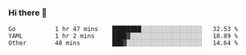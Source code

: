 ### Hi there 👋


<!--START_SECTION:waka-->

```text
Go           1 hr 47 mins    ████████░░░░░░░░░░░░░░░░░   32.53 %
YAML         1 hr 2 mins     ████▓░░░░░░░░░░░░░░░░░░░░   18.89 %
Other        48 mins         ███▓░░░░░░░░░░░░░░░░░░░░░   14.64 %
```

<!--END_SECTION:waka-->

<!--
**ssrahul96/ssrahul96** is a ✨ _special_ ✨ repository because its `README.md` (this file) appears on your GitHub profile.

Here are some ideas to get you started:

- 🔭 I’m currently working on ...
- 🌱 I’m currently learning ...
- 👯 I’m looking to collaborate on ...
- 🤔 I’m looking for help with ...
- 💬 Ask me about ...
- 📫 How to reach me: ...
- 😄 Pronouns: ...
- ⚡ Fun fact: ...
-->
